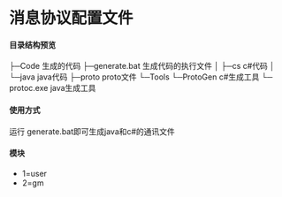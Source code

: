# 消息协议配置文件

#### 目录结构预览

├─Code           生成的代码
├─generate.bat   生成代码的执行文件
│  ├─cs          c#代码
│  └─java        java代码
├─proto          proto文件
└─Tools
    └─ProtoGen c#生成工具
    └─ protoc.exe java生成工具

#### 使用方式
运行 generate.bat即可生成java和c#的通讯文件

#### 模块
- 1=user
- 2=gm